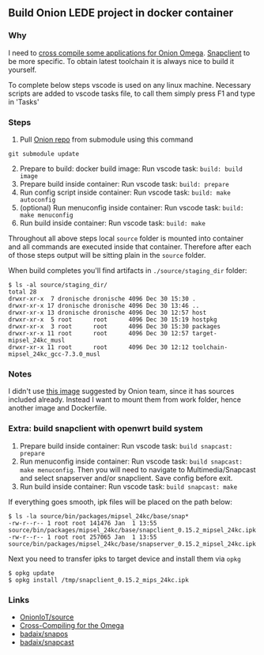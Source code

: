 ## Build Onion LEDE project in docker container

### Why

I need to [cross compile some applications for Onion Omega](https://docs.onion.io/omega2-docs/cross-compiling.html). [Snapclient](https://github.com/badaix/snapcast) to be more specific. To obtain latest toolchain it is always nice to build it yourself.

To complete below steps vscode is used on any linux machine. Necessary scripts are added to vscode tasks file, to call them simply press F1 and type in 'Tasks'

### Steps

1. Pull [Onion repo](https://github.com/onioniot/source) from submodule using this command
```
git submodule update
``` 
2. Prepare to build: docker build image:
Run vscode task: `build: build image`
3. Prepare build inside container:
Run vscode task: `build: prepare`
4. Run config script inside container:
Run vscode task: `build: make autoconfig`
4. (optional) Run menuconfig inside container:
Run vscode task: `build: make menuconfig`
5. Run build inside container:
Run vscode task: `build: make`

Throughout all above steps local `source` folder is mounted into container and all commands are executed inside that container. Therefore after each of those steps output will be sitting plain in the `source` folder.

When build completes you'll find artifacts in `./source/staging_dir` folder:
```
$ ls -al source/staging_dir/
total 28
drwxr-xr-x  7 dronische dronische 4096 Dec 30 15:30 .
drwxr-xr-x 17 dronische dronische 4096 Dec 30 13:46 ..
drwxr-xr-x 13 dronische dronische 4096 Dec 30 12:57 host
drwxr-xr-x  5 root      root      4096 Dec 30 15:19 hostpkg
drwxr-xr-x  3 root      root      4096 Dec 30 15:30 packages
drwxr-xr-x 11 root      root      4096 Dec 30 12:57 target-mipsel_24kc_musl
drwxr-xr-x 11 root      root      4096 Dec 30 12:12 toolchain-mipsel_24kc_gcc-7.3.0_musl
```  

### Notes

I didn't use [this image](https://hub.docker.com/r/onion/omega2-source) suggested by Onion team, since it has sources included already. Instead I want to mount them from work folder, hence another image and Dockerfile.

### Extra: build snapclient with openwrt build system

1. Prepare build inside container:
Run vscode task: `build snapcast: prepare`
2. Run menuconfig inside container:
Run vscode task: `build snapcast: make menuconfig`. Then you will need to navigate to Multimedia/Snapcast and select snapserver and/or snapclient. Save config before exit.
3. Run build inside container:
Run vscode task: `build snapcast: make`

If everything goes smooth, ipk files will be placed on the path below:
```
$ ls -la source/bin/packages/mipsel_24kc/base/snap*
-rw-r--r-- 1 root root 141476 Jan  1 13:55 source/bin/packages/mipsel_24kc/base/snapclient_0.15.2_mipsel_24kc.ipk
-rw-r--r-- 1 root root 257065 Jan  1 13:55 source/bin/packages/mipsel_24kc/base/snapserver_0.15.2_mipsel_24kc.ipk
```
Next you need to transfer ipks to target device and install them via `opkg`
```
$ opkg update
$ opkg install /tmp/snapclient_0.15.2_mips_24kc.ipk
```

### Links
- [OnionIoT/source](https://github.com/onioniot/source)
- [Cross-Compiling for the Omega](https://docs.onion.io/omega2-docs/cross-compiling.html)
- [badaix/snapos](https://github.com/badaix/snapos)
- [badaix/snapcast](https://github.com/badaix/snapcast)